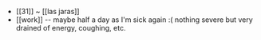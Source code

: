 - [[31]] ~ [[las jaras]]
- [[work]] -- maybe half a day as I'm sick again :( nothing severe but very drained of energy, coughing, etc.
